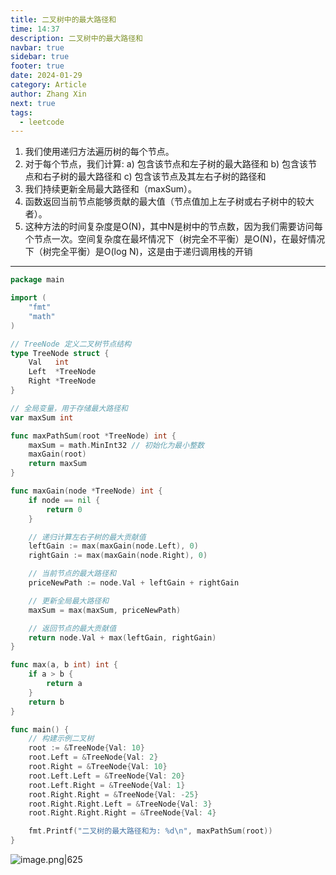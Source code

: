 ```yaml
---
title: 二叉树中的最大路径和
time: 14:37
description: 二叉树中的最大路径和
navbar: true
sidebar: true
footer: true
date: 2024-01-29
category: Article
author: Zhang Xin
next: true
tags:
  - leetcode
---
```

1. 我们使用递归方法遍历树的每个节点。
2. 对于每个节点，我们计算: a) 包含该节点和左子树的最大路径和 b) 包含该节点和右子树的最大路径和 c) 包含该节点及其左右子树的路径和
3. 我们持续更新全局最大路径和（maxSum）。
4. 函数返回当前节点能够贡献的最大值（节点值加上左子树或右子树中的较大者）。
5. 这种方法的时间复杂度是O(N)，其中N是树中的节点数，因为我们需要访问每个节点一次。空间复杂度在最坏情况下（树完全不平衡）是O(N)，在最好情况下（树完全平衡）是O(log N)，这是由于递归调用栈的开销
---

```go
package main

import (
	"fmt"
	"math"
)

// TreeNode 定义二叉树节点结构
type TreeNode struct {
	Val   int
	Left  *TreeNode
	Right *TreeNode
}

// 全局变量，用于存储最大路径和
var maxSum int

func maxPathSum(root *TreeNode) int {
	maxSum = math.MinInt32 // 初始化为最小整数
	maxGain(root)
	return maxSum
}

func maxGain(node *TreeNode) int {
	if node == nil {
		return 0
	}

	// 递归计算左右子树的最大贡献值
	leftGain := max(maxGain(node.Left), 0)
	rightGain := max(maxGain(node.Right), 0)

	// 当前节点的最大路径和
	priceNewPath := node.Val + leftGain + rightGain

	// 更新全局最大路径和
	maxSum = max(maxSum, priceNewPath)

	// 返回节点的最大贡献值
	return node.Val + max(leftGain, rightGain)
}

func max(a, b int) int {
	if a > b {
		return a
	}
	return b
}

func main() {
	// 构建示例二叉树
	root := &TreeNode{Val: 10}
	root.Left = &TreeNode{Val: 2}
	root.Right = &TreeNode{Val: 10}
	root.Left.Left = &TreeNode{Val: 20}
	root.Left.Right = &TreeNode{Val: 1}
	root.Right.Right = &TreeNode{Val: -25}
	root.Right.Right.Left = &TreeNode{Val: 3}
	root.Right.Right.Right = &TreeNode{Val: 4}

	fmt.Printf("二叉树的最大路径和为: %d\n", maxPathSum(root))
}
```

![image.png|625](https://mdimagehosting.oss-cn-shanghai.aliyuncs.com/img/202410161605524.png)

